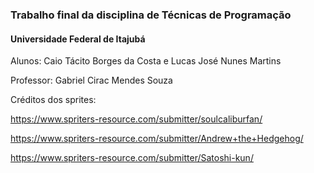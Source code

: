 ### Trabalho final da disciplina de Técnicas de Programação
#### Universidade Federal de Itajubá

Alunos: Caio Tácito Borges da Costa e Lucas José Nunes Martins

Professor: Gabriel Cirac Mendes Souza

Créditos dos sprites:

https://www.spriters-resource.com/submitter/soulcaliburfan/

https://www.spriters-resource.com/submitter/Andrew+the+Hedgehog/

https://www.spriters-resource.com/submitter/Satoshi-kun/
